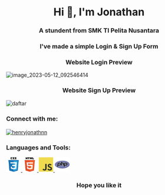 <h1 align="center">Hi 👋, I'm Jonathan</h1>
<h3 align="center">A stundent from SMK TI Pelita Nusantara</h3>

<h3 align="center">I've made a simple Login & Sign Up Form</h3>

<h3 align="center">Website Login Preview</h3>

![image_2023-05-12_092546414](https://github.com/henryjonathnn/Website-Login-Form/assets/106151486/a82cc695-8926-4ec5-9cf3-44339a5d4419)


<h3 align="center">Website Sign Up Preview</h3>

![daftar](https://github.com/henryjonathnn/Website-Login-Form/assets/106151486/14a4aa82-3ced-4eae-ab65-990d1fce4243)

<h3 align="left">Connect with me:</h3>
<p align="left">
<a href="https://instagram.com/henryjonathnn" target="blank"><img align="center" src="https://raw.githubusercontent.com/rahuldkjain/github-profile-readme-generator/master/src/images/icons/Social/instagram.svg" alt="henryjonathnn" height="30" width="40" /></a>
</p>

<h3 align="left">Languages and Tools:</h3>
<p align="left"> <a href="https://www.w3schools.com/css/" target="_blank" rel="noreferrer"> <img src="https://raw.githubusercontent.com/devicons/devicon/master/icons/css3/css3-original-wordmark.svg" alt="css3" width="40" height="40"/> </a> <a href="https://www.w3.org/html/" target="_blank" rel="noreferrer"> <img src="https://raw.githubusercontent.com/devicons/devicon/master/icons/html5/html5-original-wordmark.svg" alt="html5" width="40" height="40"/> </a> <a href="https://developer.mozilla.org/en-US/docs/Web/JavaScript" target="_blank" rel="noreferrer"> <img src="https://raw.githubusercontent.com/devicons/devicon/master/icons/javascript/javascript-original.svg" alt="javascript" width="40" height="40"/> </a> <a href="https://www.php.net" target="_blank" rel="noreferrer"> <img src="https://raw.githubusercontent.com/devicons/devicon/master/icons/php/php-original.svg" alt="php" width="40" height="40"/> </a> </p>



<h3 align="center">Hope you like it</h3>
